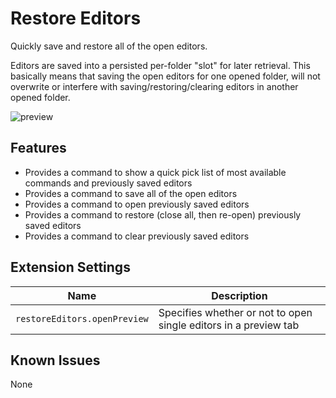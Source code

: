 # Restore Editors

Quickly save and restore all of the open editors.

Editors are saved into a persisted per-folder "slot" for later retrieval. This basically means that saving the open editors for one opened folder, will not overwrite or interfere with saving/restoring/clearing editors in another opened folder.

![preview](https://raw.githubusercontent.com/eamodio/vscode-restore-editors/master/images/preview.gif)

## Features

- Provides a command to show a quick pick list of most available commands and previously saved editors
- Provides a command to save all of the open editors
- Provides a command to open previously saved editors
- Provides a command to restore (close all, then re-open) previously saved editors
- Provides a command to clear previously saved editors

## Extension Settings

|Name | Description
|-----|------------
|`restoreEditors.openPreview`|Specifies whether or not to open single editors in a preview tab

## Known Issues

None
